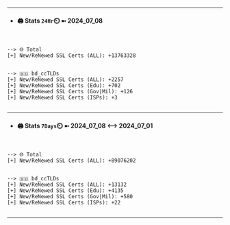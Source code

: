 

---
- #### 🖨️ **Stats** `24Hr`⏲️ ➼ 2024_07_08
```console


--> 🌐 Total
[+] New/ReNewed SSL Certs (ALL): +13763328


--> 🇧🇩 bd_ccTLDs
[+] New/ReNewed SSL Certs (ALL): +2257
[+] New/ReNewed SSL Certs (Edu): +702
[+] New/ReNewed SSL Certs (Gov|Mil): +126
[+] New/ReNewed SSL Certs (ISPs): +3


```

---
- #### 🖨️ **Stats** `7Days`⏲️ ➼ 2024_07_08 <--> 2024_07_01
```console


--> 🌐 Total
[+] New/ReNewed SSL Certs (ALL): +89076202


--> 🇧🇩 bd_ccTLDs
[+] New/ReNewed SSL Certs (ALL): +13132
[+] New/ReNewed SSL Certs (Edu): +4135
[+] New/ReNewed SSL Certs (Gov|Mil): +580
[+] New/ReNewed SSL Certs (ISPs): +22


```

---

